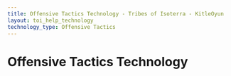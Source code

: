 ```yaml
---
title: Offensive Tactics Technology - Tribes of Isoterra - KitleOyun
layout: toi_help_technology
technology_type: Offensive Tactics
---
```


<h1 class="h1">Offensive Tactics Technology</h1>
